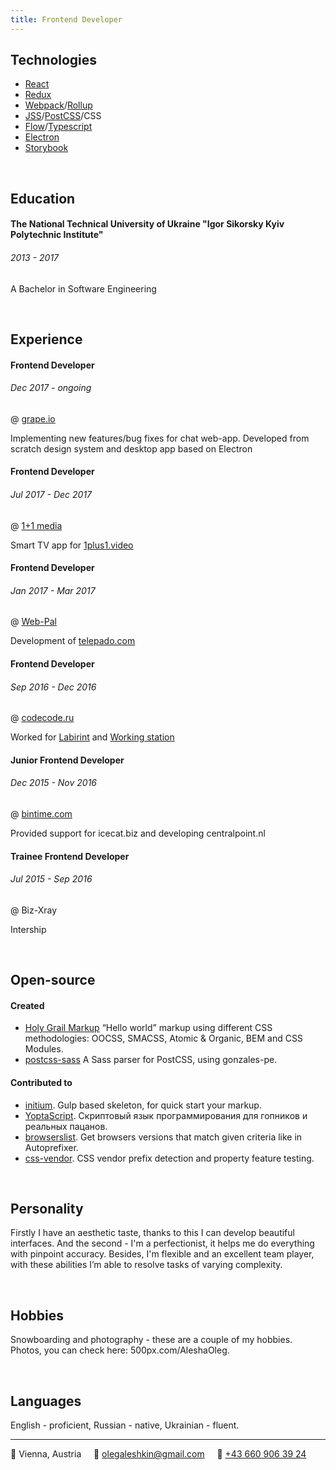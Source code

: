 ```yaml
---
title: Frontend Developer
---
```

## Technologies
* [React](https://facebook.github.io/react/)
* [Redux](http://redux.js.org/docs/introduction/)
* [Webpack](https://webpack.github.io/)/[Rollup](https://rollupjs.org/)
* [JSS](https://cssinjs.org/)/[PostCSS](http://postcss.org/)/CSS
* [Flow](https://flow.org/)/[Typescript](https://www.typescriptlang.org/)
* [Electron](https://electronjs.org/)
* [Storybook](https://storybook.js.org/)

&nbsp;
## Education

#### The National Technical University of Ukraine "Igor Sikorsky Kyiv Polytechnic Institute"
###### 2013 - 2017

A Bachelor in Software Engineering

&nbsp;
## Experience

#### Frontend Developer
###### Dec 2017 - ongoing
@ [grape.io](https://grape.io)

Implementing new features/bug fixes for chat web-app. Developed from scratch design system and desktop app based on Electron

#### Frontend Developer
###### Jul 2017 - Dec 2017
@ [1+1 media](https://media.1plus1.ua/)

Smart TV app for [1plus1.video](https://1plus1.video/)

#### Frontend Developer
###### Jan 2017 - Mar 2017
@ [Web-Pal](http://web-pal.com/)

Development of [telepado.com](https://telepado.com)

#### Frontend Developer
###### Sep 2016 - Dec 2016
@ [codecode.ru](http://codecode.ru/)

Worked for [Labirint](http://labirint.ru/) and [Working station](http://coworkstation.ru/)

#### Junior Frontend Developer
###### Dec 2015 - Nov 2016
@ [bintime.com](http://bintime.com/)

Provided support for icecat.biz and developing centralpoint.nl

#### Trainee Frontend Developer
###### Jul 2015 - Sep 2016
@ Biz-Xray

Intership

&nbsp;
## Open-source

#### Created
- [Holy Grail Markup](https://github.com/AleshaOleg/holy-grail-markup) “Hello world” markup using different CSS methodologies: OOCSS, SMACSS, Atomic & Organic, BEM and CSS Modules.
- [postcss-sass](https://github.com/AleshaOleg/postcss-sass) A Sass parser for PostCSS, using gonzales-pe.

#### Contributed to
- [initium](https://github.com/straykov/initium). Gulp based skeleton, for quick start your markup.
- [YoptaScript](https://github.com/samgozman/YoptaScript). Скриптовый язык программирования для гопников и реальных пацанов.
- [browserslist](https://github.com/ai/browserslist). Get browsers versions that match given criteria like in Autoprefixer.
- [css-vendor](https://github.com/cssinjs/css-vendor). CSS vendor prefix detection and property feature testing.

&nbsp;
## Personality
Firstly I have an aesthetic taste, thanks to this I can develop beautiful interfaces. And the second - I'm a perfectionist, it helps me do everything with pinpoint accuracy. Besides, I'm flexible and an excellent team player, with these abilities I’m able to resolve tasks of varying complexity.

&nbsp;
## Hobbies
Snowboarding and photography -  these are a couple of my hobbies. Photos, you can check here: 500px.com/AleshaOleg.

&nbsp;
## Languages
English - proficient, Russian - native, Ukrainian - fluent.

---

📍 Vienna, Austria&nbsp;&nbsp;&nbsp;&nbsp;&nbsp;📧 [olegaleshkin@gmail.com](mailto:olegaleshkin@gmail.com)&nbsp;&nbsp;&nbsp;&nbsp;&nbsp;📱 [+43 660 906 39 24](tel:+436609063924)
